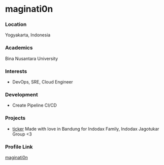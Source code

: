 # maginati0n

### Location

Yogyakarta, Indonesia
### Academics

Bina Nusantara University

### Interests

- DevOps, SRE, Cloud Engineer
### Development

- Create Pipeline CI/CD

### Projects

- [ticker](https://github.com/maginati0n/ticker) Made with love in Bandung for Indodax Family, Indodax Jagotukar Group <3

### Profile Link

[maginati0n](https://github.com/maginati0n)
